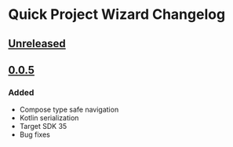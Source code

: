 <!-- Keep a Changelog guide -> https://keepachangelog.com -->

# Quick Project Wizard Changelog

## [Unreleased]

## [0.0.5]

### Added

- Compose type safe navigation
- Kotlin serialization
- Target SDK 35
- Bug fixes

[Unreleased]: https://github.com/cnrture/QuickProjectWizard/compare/v0.0.5...HEAD
[0.0.5]: https://github.com/cnrture/QuickProjectWizard/commits/v0.0.5
[0.0.4]: https://github.com/cnrture/QuickProjectWizard/commits/v0.0.4
[0.0.3]: https://github.com/cnrture/QuickProjectWizard/commits/v0.0.3
